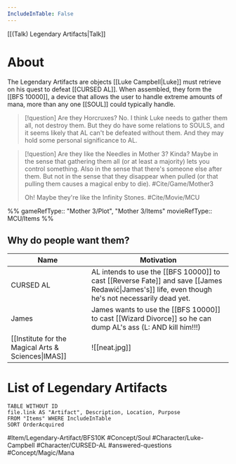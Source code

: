 ```yaml
---
IncludeInTable: False
---
```

[[(Talk) Legendary Artifacts|Talk]]
# About
The Legendary Artifacts are objects [[Luke Campbell|Luke]] must retrieve on his quest to defeat [[CURSED AL]]. When assembled, they form the [[BFS 10000]], a device that allows the user to handle extreme amounts of mana, more than any one [[SOUL]] could typically handle.

>[!question] Are they Horcruxes?
>No. I think Luke needs to gather them all, not destroy them. But they do have some relations to SOULS, and it seems likely that AL can't be defeated without them. And they may hold some personal significance to AL.

>[!question] Are they like the Needles in Mother 3?
>Kinda? Maybe in the sense that gathering them all (or at least a majority) lets you control something. Also in the sense that there's someone else after them. But not in the sense that they disappear when pulled (or that pulling them causes a magical enby to die). #Cite/Game/Mother3 
>
>Oh! Maybe they're like the Infinity Stones. #Cite/Movie/MCU 

%%
gameRefType:: "Mother 3/Plot", "Mother 3/Items"
movieRefType:: MCU/Items
%%

## Why do people want them?

|Name | Motivation |
|-------|--------------|
| CURSED AL | AL intends to use the [[BFS 10000]] to cast [[Reverse Fate]] and save [[James Redawić\|James's]] life, even though he's not necessarily dead yet. |
| James | James wants to use the [[BFS 10000]] to cast [[Wizard Divorce]] so he can dump AL's ass (L: AND kill him!!!) |
| [[Institute for the Magical Arts & Sciences\|IMAS]] | ![[neat.jpg]] |


# List of Legendary Artifacts

```dataview
TABLE WITHOUT ID
file.link AS "Artifact", Description, Location, Purpose
FROM "Items" WHERE IncludeInTable
SORT OrderAcquired
```



#Item/Legendary-Artifact/BFS10K #Concept/Soul #Character/Luke-Campbell #Character/CURSED-AL #answered-questions #Concept/Magic/Mana 